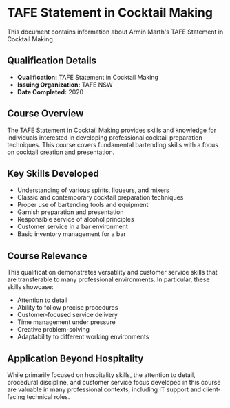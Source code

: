 # TAFE Statement in Cocktail Making

This document contains information about Armin Marth's TAFE Statement in Cocktail Making.

## Qualification Details
- **Qualification:** TAFE Statement in Cocktail Making
- **Issuing Organization:** TAFE NSW
- **Date Completed:** 2020

## Course Overview
The TAFE Statement in Cocktail Making provides skills and knowledge for individuals interested in developing professional cocktail preparation techniques. This course covers fundamental bartending skills with a focus on cocktail creation and presentation.

## Key Skills Developed
- Understanding of various spirits, liqueurs, and mixers
- Classic and contemporary cocktail preparation techniques
- Proper use of bartending tools and equipment
- Garnish preparation and presentation
- Responsible service of alcohol principles
- Customer service in a bar environment
- Basic inventory management for a bar

## Course Relevance
This qualification demonstrates versatility and customer service skills that are transferable to many professional environments. In particular, these skills showcase:
- Attention to detail
- Ability to follow precise procedures
- Customer-focused service delivery
- Time management under pressure
- Creative problem-solving
- Adaptability to different working environments

## Application Beyond Hospitality
While primarily focused on hospitality skills, the attention to detail, procedural discipline, and customer service focus developed in this course are valuable in many professional contexts, including IT support and client-facing technical roles.
